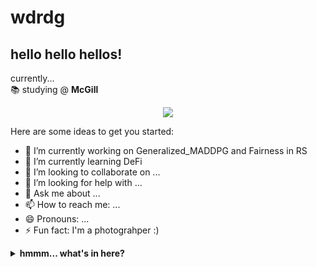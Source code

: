 # wdrdg


## hello hello hellos!
currently...
<br>
📚 studying @ **McGill**
<br>

<p align = "center">
<!--   <img src = "https://github-readme-stats.vercel.app/api?username=Rui Song&hide_rank=true&line_height=20&count_private=true&show_icons=true"> -->
  <img src = "https://github-readme-stats.vercel.app/api/top-langs/?username=wdrdg&layout=compact">
</p>


Here are some ideas to get you started:

- 🔭 I’m currently working on Generalized_MADDPG and Fairness in RS
- 🌱 I’m currently learning DeFi
- 👯 I’m looking to collaborate on ...
- 🤔 I’m looking for help with ...
- 💬 Ask me about ...
- 📫 How to reach me: ...
- 😄 Pronouns: ...
- ⚡ Fun fact: I'm a photograhper :)


<details> 
<summary> <b>hmmm... what's in here?</b> </summary>



</details>
